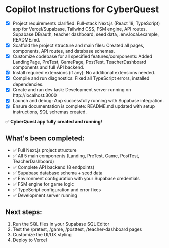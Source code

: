 # Copilot Instructions for CyberQuest

- [x] Project requirements clarified: Full-stack Next.js (React 18, TypeScript) app for Vercel/Supabase, Tailwind CSS, FSM engine, API routes, Supabase DB/auth, teacher dashboard, seed data, .env.local.example, README.md.
- [x] Scaffold the project structure and main files: Created all pages, components, API routes, and database schemas.
- [x] Customize codebase for all specified features/components: Added LandingPage, PreTest, GamePage, PostTest, TeacherDashboard components and full API backend.
- [x] Install required extensions (if any): No additional extensions needed.
- [x] Compile and run diagnostics: Fixed all TypeScript errors, installed dependencies.
- [x] Create and run dev task: Development server running on http://localhost:3000
- [x] Launch and debug: App successfully running with Supabase integration.
- [x] Ensure documentation is complete: README.md updated with setup instructions, SQL schemas created.

✅ **CyberQuest app fully created and running!**

## What's been completed:

- ✅ Full Next.js project structure
- ✅ All 5 main components (Landing, PreTest, Game, PostTest, TeacherDashboard)
- ✅ Complete API backend (8 endpoints)
- ✅ Supabase database schema + seed data
- ✅ Environment configuration with your Supabase credentials
- ✅ FSM engine for game logic
- ✅ TypeScript configuration and error fixes
- ✅ Development server running

## Next steps:

1. Run the SQL files in your Supabase SQL Editor
2. Test the /pretest, /game, /posttest, /teacher-dashboard pages
3. Customize the UI/UX styling
4. Deploy to Vercel
